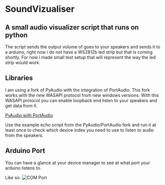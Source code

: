 # SoundVizualiser
## A small audio visualizer script that runs on python
The script sends the output volume of goes to your speakers and sends it to a arduino,
right now i do not have a WS2812b led strip but that is coming shortly. For now i made small test setup
that will represent the way the led strip would work.

## Libraries
I am using a fork of PyAudio with the integration of PortAudio. This fork works with the new WASAPI protocol from new windows versions.
With this WASAPI protocol you can enable loopback end listen to your speakers and get data from it.

[PyAudio with PortAudio](https://github.com/intxcc/pyaudio_portaudio)

Use the example echo script from the PyAudio/PortAudio fork and run it at least once to check which
device index you need to use to listen to audio from the speakers.

## Arduino Port
You can have a glance at your device manager to see at what port your arduino listens to.

Like so.
![COM Port](https://i.imgur.com/aGCXWIk.png)
